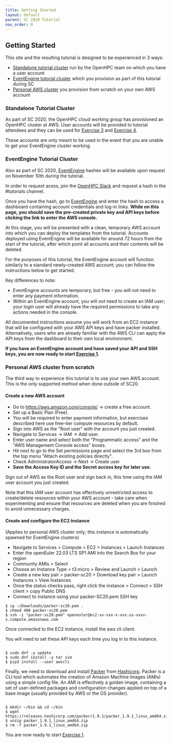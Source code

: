 ```yaml
---
title: Getting Started 
layout: default
parent: SC 2020 Tutorial
nav_order: 0
---
```


## Getting Started


This site and the resulting tutorial is designed to be experienced in 3 ways:
* [Standalone tutorial cluster](#standalone-tutorial-cluster) run by the OpenHPC team on which you have a user account
* [EventEngine tutorial cluster](#eventengine-tutorial-cluster) which you provision as part of this tutorial during SC
* [Personal AWS cluster](#personal-aws-cluster-from-scratch) you provision from scratch on your own AWS account

### Standalone Tutorial Cluster

As part of SC 2020, the OpenHPC cloud working group has provisioned an OpenHPC cluster at AWS. 
User accounts will be provided to tutorial attendees and they can be used for [Exercise 3](exercise3.html) and [Exercise 4](exercise4.html).

These accounts are only meant to be used in the event that you are unable to get your EventEngine cluster working. 

### EventEngine Tutorial Cluster

Also as part of SC 2020,
[EventEngine](https://dashboard.eventengine.run/login) hashes will be available
upon request on November 10th during the tutorial.

In order to request acess, join the [OpenHPC
Slack](https://join.slack.com/t/openhpc/shared_invite/enQtODAyNTgyMTUyNDUwLWIyMjc5MmJlMjJlY2ExNzYyYzcyN2M3OTkyMTcwOWI4YzlkMmEyMzIzODZhYzIxYzIwZDE2NWEyNmMzNzVhMTY)
and request a hash in the #tutorials channel.

Once you have the hash, go to [EventEngine](https://dashboard.eventengine.run/login) and enter the hash to access a dashboard containing 
account credentials and log-in links. **While on this page, you should save the pre-created private key and API keys before clicking the link 
to enter the AWS console.**

At this stage, you will be presented with a clean, temporary AWS account into which you can deploy the templates from the tutorial. 
Accounts deployed using EventEngine will be available for around 72 hours from the start of the tutorial, after which point all accounts 
and their contents will be deleted.

For the purposes of this tutorial, the EventEngine account will function similarly to a standard newly-created AWS account; 
you can follow the instructions below to get started. 

Key differences to note:
* EventEngine accounts are temporary, but free - you will not need to enter any payment information.
* Within an EventEngine account, you will *not* need to create an IAM user; 
your login user will already have the required permissions to take any actions needed in the console.

All documented instructions assume you will work from an EC2 instance that will be configured with your AWS API keys 
and have packer installed.
Alternatively, users who are already familiar with the AWS CLI can apply the API keys from the dashboard to their own local environment.

**If you have an EventEngine account and have saved your API and SSH keys, you are now ready to start [Exercise 1](exercise1.html).**

### Personal AWS cluster from scratch

The third way to experience this tutorial is to use your own AWS account. This is the only supported method when done outside of SC20.

#### Create a new AWS account

* Go to https://aws.amazon.com/console/ -> create a free account.
* Set up a Basic Plan (Free).
* You will be required to enter payment information, but exercises described here use free-tier compute resources by default.
* Sign into AWS as the "Root user" with the account you just created.
* Navigate to Services -> IAM -> Add user.
* Enter user name and select both the "Programmatic access" and the "AWS Management Console access" boxes.
* Hit next to go to the Set permissions page and select the 3rd box from the top menu "Attach existing policies directly".
* Check AdministratorAccess -> Next -> Create user
* **Save the Access Key ID and the Secret access key for later use.**

Sign out of AWS as the Root user and sign back in, this time using the IAM user account you just created.

Note that this IAM user account has effectively unrestricted access to create/delete resources within your AWS account - take care when experimenting and ensure that resources are deleted when you are finished to avoid unnecessary charges.


#### Create and configure the EC2 instance

(Applies to personal AWS cluster only; this instance is automatically spawned for EventEngine clusters)

* Navigate to Services > Compute > EC2 > Instances > Launch Instances
* Enter the openEuler 22.03 LTS SP1 AMI into the Search Box for your region 
* Community AMIs > Select
* Choose an Instance Type > t3.micro > Review and Launch > Launch
* Create a new key pair > packer-sc20 > Download key pair > Launch Instances > View Instances
* Once the status checks pass, right click the instance > Connect > SSH client > copy Public DNS
* Connect to instance using your packer-SC20.pem SSH key

```console
$ cp ~/Downloads/packer-sc20.pem .
$ chmod 400 packer-sc20.pem
$ ssh -i "packer-sc20.pem" openeuler@ec2-xx-xxx-x-xxx.us-xxxx-x.compute.amazonaws.com
```


Once connected to the EC2 instance, install the aws cli client.

You will need to set these API keys each time you log in to this instance.


~~~console

$ sudo dnf -y update
$ sudo dnf install -y tar vim
$ pip3 install --user awscli

~~~

Finally, we need to download and install [Packer](https://www.packer.io/) from [Hashicorp](https://www.hashicorp.com/). Packer is a CLI tool which automates the creation of Amazon Machine Images (AMIs) using a simple config file. An AMI is effectively a golden image, containing a set of user-defined packages and configuration changes applied on top of a base image (usually provided by AWS or the OS provider).

~~~console

$ mkdir ~/bin && cd ~/bin
$ wget https://releases.hashicorp.com/packer/1.9.1/packer_1.9.1_linux_amd64.zip
$ unzip packer_1.9.1_linux_amd64.zip
$ rm -f packer_1.9.1_linux_amd64.zip

~~~


You are now ready to start [Exercise 1](exercise1.html).
